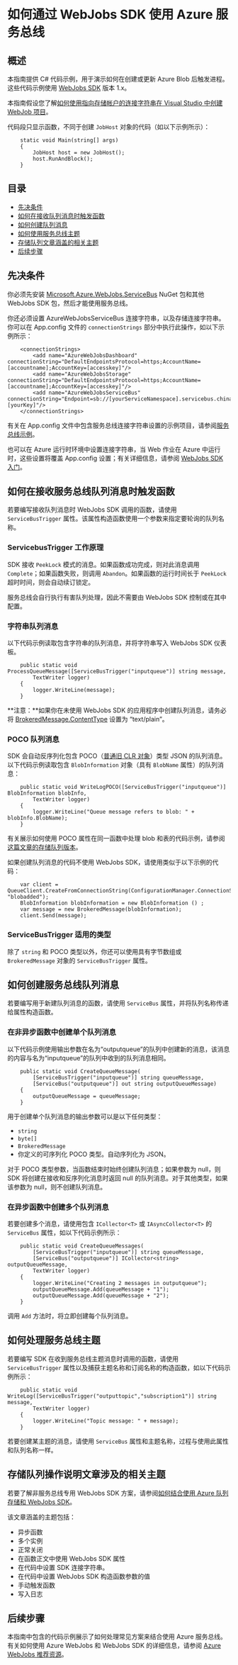 <properties 
	pageTitle="如何通过 WebJobs SDK 使用 Azure 服务总线" 
	description="了解如何通过 WebJobs SDK 使用 Azure 服务总线 队列和主题。" 
	services="app-service\web, service-bus" 
	documentationCenter=".net" 
	authors="tdykstra" 
	manager="wpickett" 
	editor="jimbe"/>

<tags
	ms.service="app-service-web"
	ms.date="09/22/2015"
	wacn.date="11/27/2015"/>

# 如何通过 WebJobs SDK 使用 Azure 服务总线

## 概述

本指南提供 C# 代码示例，用于演示如何在创建或更新 Azure Blob 后触发进程。这些代码示例使用 [WebJobs SDK](/documentation/articles/websites-dotnet-webjobs-sdk) 版本 1.x。

本指南假设您了解[如何使用指向存储帐户的连接字符串在 Visual Studio 中创建 WebJob 项目](/documentation/articles/websites-dotnet-webjobs-sdk-get-started)。

代码段只显示函数，不同于创建 `JobHost` 对象的代码（如以下示例所示）：

		static void Main(string[] args)
		{
		    JobHost host = new JobHost();
		    host.RunAndBlock();
		}
		
## 目录

-   [先决条件](#prerequisites)
-   [如何在接收队列消息时触发函数](#trigger)
-   [如何创建队列消息](#create)
-   [如何使用服务总线主题](#topics)
-   [存储队列文章涵盖的相关主题](#queues)
-   [后续步骤](#nextsteps)
## <a id="prerequisites"></a>先决条件

你必须先安装 [Microsoft.Azure.WebJobs.ServiceBus](https://www.nuget.org/packages/Microsoft.Azure.WebJobs.ServiceBus/) NuGet 包和其他 WebJobs SDK 包，然后才能使用服务总线。

你还必须设置 AzureWebJobsServiceBus 连接字符串，以及存储连接字符串。你可以在 App.config 文件的 `connectionStrings` 部分中执行此操作，如以下示例所示：

		<connectionStrings>
		    <add name="AzureWebJobsDashboard" connectionString="DefaultEndpointsProtocol=https;AccountName=[accountname];AccountKey=[accesskey]"/>
		    <add name="AzureWebJobsStorage" connectionString="DefaultEndpointsProtocol=https;AccountName=[accountname];AccountKey=[accesskey]"/>
		    <add name="AzureWebJobsServiceBus" connectionString="Endpoint=sb://[yourServiceNamespace].servicebus.chinacloudapi.cn/;SharedAccessKeyName=RootManageSharedAccessKey;SharedAccessKey=[yourKey]"/>
		</connectionStrings>

有关在 App.config 文件中包含服务总线连接字符串设置的示例项目，请参阅[服务总线示例](https://github.com/Azure/azure-webjobs-sdk-samples/tree/master/BasicSamples/ServiceBus)。

也可以在 Azure 运行时环境中设置连接字符串，当 Web 作业在 Azure 中运行时，这些设置将覆盖 App.config 设置；有关详细信息，请参阅 [WebJobs SDK 入门](/documentation/articles/websites-dotnet-webjobs-sdk-get-started#configure-the-web-app-to-use-your-azure-sql-database-and-storage-account)。

## <a id="trigger"></a>如何在接收服务总线队列消息时触发函数

若要编写接收队列消息时 WebJobs SDK 调用的函数，请使用 `ServiceBusTrigger` 属性。该属性构造函数使用一个参数来指定要轮询的队列名称。

### ServicebusTrigger 工作原理

SDK 接收 `PeekLock` 模式的消息。如果函数成功完成，则对此消息调用 `Complete`；如果函数失败，则调用 `Abandon`。如果函数的运行时间长于 `PeekLock` 超时时间，则会自动续订锁定。

服务总线会自行执行有害队列处理，因此不需要由 WebJobs SDK 控制或在其中配置。

### 字符串队列消息

以下代码示例读取包含字符串的队列消息，并将字符串写入 WebJobs SDK 仪表板。

		public static void ProcessQueueMessage([ServiceBusTrigger("inputqueue")] string message, 
		    TextWriter logger)
		{
		    logger.WriteLine(message);
		}

**注意：**如果你在未使用 WebJobs SDK 的应用程序中创建队列消息，请务必将 [BrokeredMessage.ContentType](http://msdn.microsoft.com/zh-cn/library/microsoft.servicebus.messaging.brokeredmessage.contenttype.aspx) 设置为 “text/plain”。

### POCO 队列消息

SDK 会自动反序列化包含 POCO（[普通旧 CLR 对象](http://en.wikipedia.org/wiki/Plain_Old_CLR_Object)）类型 JSON 的队列消息。以下代码示例读取包含 `BlobInformation` 对象（具有 `BlobName` 属性）的队列消息：

		public static void WriteLogPOCO([ServiceBusTrigger("inputqueue")] BlobInformation blobInfo,
		    TextWriter logger)
		{
		    logger.WriteLine("Queue message refers to blob: " + blobInfo.BlobName);
		}

有关展示如何使用 POCO 属性在同一函数中处理 blob 和表的代码示例，请参阅[这篇文章的存储队列版本](/documentation/articles/websites-dotnet-webjobs-sdk-storage-queues-how-to#pocoblobs)。

如果创建队列消息的代码不使用 WebJobs SDK，请使用类似于以下示例的代码：

		var client = QueueClient.CreateFromConnectionString(ConfigurationManager.ConnectionStrings["AzureWebJobsServiceBus"].ConnectionString, "blobadded");
		BlobInformation blobInformation = new BlobInformation () ;
		var message = new BrokeredMessage(blobInformation);
		client.Send(message);

### ServiceBusTrigger 适用的类型

除了 `string` 和 POCO 类型以外，你还可以使用具有字节数组或 `BrokeredMessage` 对象的 `ServiceBusTrigger` 属性。

## <a id="create"></a>如何创建服务总线队列消息

若要编写用于新建队列消息的函数，请使用 `ServiceBus` 属性，并将队列名称传递给属性构造函数。


### 在非异步函数中创建单个队列消息

以下代码示例使用输出参数在名为“outputqueue”的队列中创建新的消息，该消息的内容与名为“inputqueue”的队列中收到的队列消息相同。

		public static void CreateQueueMessage(
		    [ServiceBusTrigger("inputqueue")] string queueMessage,
		    [ServiceBus("outputqueue")] out string outputQueueMessage)
		{
		    outputQueueMessage = queueMessage;
		}

用于创建单个队列消息的输出参数可以是以下任何类型：

* `string`
* `byte[]`
* `BrokeredMessage`
* 你定义的可序列化 POCO 类型。自动序列化为 JSON。

对于 POCO 类型参数，当函数结束时始终创建队列消息；如果参数为 null，则 SDK 将创建在接收和反序列化消息时返回 null 的队列消息。对于其他类型，如果该参数为 null，则不创建队列消息。

### 在异步函数中创建多个队列消息

若要创建多个消息，请使用包含 `ICollector<T>` 或 `IAsyncCollector<T>` 的 `ServiceBus` 属性，如以下代码示例所示：

		public static void CreateQueueMessages(
		    [ServiceBusTrigger("inputqueue")] string queueMessage,
		    [ServiceBus("outputqueue")] ICollector<string> outputQueueMessage,
		    TextWriter logger)
		{
		    logger.WriteLine("Creating 2 messages in outputqueue");
		    outputQueueMessage.Add(queueMessage + "1");
		    outputQueueMessage.Add(queueMessage + "2");
		}

调用 `Add` 方法时，将立即创建每个队列消息。

## <a id="topics"></a>如何处理服务总线主题

若要编写 SDK 在收到服务总线主题消息时调用的函数，请使用 `ServiceBusTrigger` 属性以及捕获主题名称和订阅名称的构造函数，如以下代码示例所示：

		public static void WriteLog([ServiceBusTrigger("outputtopic","subscription1")] string message,
		    TextWriter logger)
		{
		    logger.WriteLine("Topic message: " + message);
		}

若要创建某主题的消息，请使用 `ServiceBus` 属性和主题名称，过程与使用此属性和队列名称一样。

## <a id="queues"></a>存储队列操作说明文章涉及的相关主题

若要了解非服务总线专用 WebJobs SDK 方案，请参阅[如何结合使用 Azure 队列存储和 WebJobs SDK](/documentation/articles/websites-dotnet-webjobs-sdk-storage-queues-how-to)。

该文章涵盖的主题包括：

* 异步函数
* 多个实例
* 正常关闭
* 在函数正文中使用 WebJobs SDK 属性
* 在代码中设置 SDK 连接字符串。
* 在代码中设置 WebJobs SDK 构造函数参数的值
* 手动触发函数
* 写入日志

## <a id="nextsteps"></a>后续步骤

本指南中包含的代码示例展示了如何处理常见方案来结合使用 Azure 服务总线。有关如何使用 Azure WebJobs 和 WebJobs SDK 的详细信息，请参阅 [Azure WebJobs 推荐资源](/documentation/articles/websites-webjobs-resources/)。
 

<!---HONumber=82-->